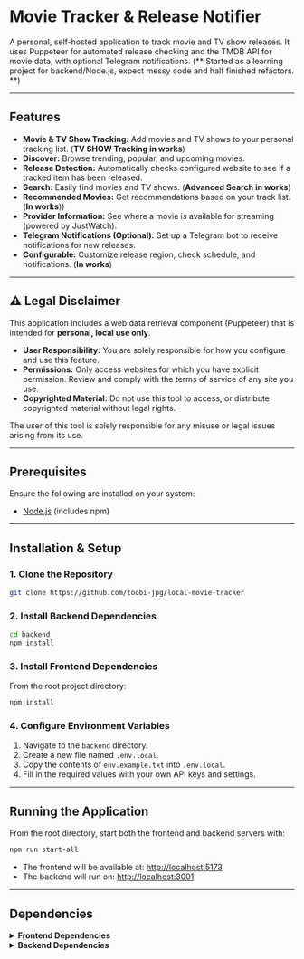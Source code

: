 # Movie Tracker & Release Notifier

A personal, self-hosted application to track movie and TV show releases. It uses Puppeteer for automated release checking and the TMDB API for movie data, with optional Telegram notifications.
(** Started as a learning project for backend/Node.js, expect messy code and half finished refactors. **)

---

## Features

- **Movie & TV Show Tracking:** Add movies and TV shows to your personal tracking list. (**TV SHOW Tracking in works**)
- **Discover:** Browse trending, popular, and upcoming movies.
- **Release Detection:** Automatically checks configured website to see if a tracked item has been released.
- **Search:** Easily find movies and TV shows. (**Advanced Search in works**)
- **Recommended Movies:** Get recommendations based on your track list. (**In works**))
- **Provider Information:** See where a movie is available for streaming (powered by JustWatch).
- **Telegram Notifications (Optional):** Set up a Telegram bot to receive notifications for new releases.
- **Configurable:** Customize release region, check schedule, and notifications. (**In works**)

---

## ⚠️ Legal Disclaimer

This application includes a web data retrieval component (Puppeteer) that is intended for **personal, local use only**.

- **User Responsibility:** You are solely responsible for how you configure and use this feature.
- **Permissions:** Only access websites for which you have explicit permission. Review and comply with the terms of service of any site you use.
- **Copyrighted Material:** Do not use this tool to access, or distribute copyrighted material without legal rights.

The user of this tool is solely responsible for any misuse or legal issues arising from its use.

---

## Prerequisites

Ensure the following are installed on your system:

- [Node.js](https://nodejs.org/) (includes npm)

---

## Installation & Setup

### 1. Clone the Repository

```bash
git clone https://github.com/toobi-jpg/local-movie-tracker
```

### 2. Install Backend Dependencies

```bash
cd backend
npm install
```

### 3. Install Frontend Dependencies

From the root project directory:

```bash
npm install
```

### 4. Configure Environment Variables

1. Navigate to the `backend` directory.
2. Create a new file named `.env.local`.
3. Copy the contents of `env.example.txt` into `.env.local`.
4. Fill in the required values with your own API keys and settings.

---

## Running the Application

From the root directory, start both the frontend and backend servers with:

```bash
npm run start-all
```

- The frontend will be available at: [http://localhost:5173](http://localhost:5173)
- The backend will run on: [http://localhost:3001](http://localhost:3001)

---

## Dependencies

<details>
<summary><strong>Frontend Dependencies</strong></summary>

- @tailwindcss/vite
- lottie-react
- motion
- react
- react-dom
- react-indiana-drag-scroll
- socket.io-client
- tailwindcss

</details>

<details>
<summary><strong>Backend Dependencies</strong></summary>

- cors
- dotenv
- express
- node-cron
- node-telegram-bot-api
- puppeteer
- socket.io

</details>
